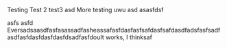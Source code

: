 Testing
Test 2
test3
asd
More testing uwu
asd
asasfdsf

asfs
asfd
EversadsaasdfasfasassadfasheassafasfdasfasfsafdasfsafdasdfadsfasfsadfasdfasfdasfdasfdasfdsadfasfdouIt works, I thinksaf